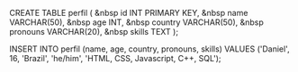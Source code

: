 CREATE TABLE perfil (
    &nbsp id INT PRIMARY KEY,
    &nbsp name VARCHAR(50),
    &nbsp age INT,
    &nbsp country VARCHAR(50),
    &nbsp pronouns VARCHAR(20),
    &nbsp skills TEXT
);

INSERT INTO perfil (name, age, country, pronouns, skills)
VALUES ('Daniel', 16, 'Brazil', 'he/him', 'HTML, CSS, Javascript, C++, SQL');
